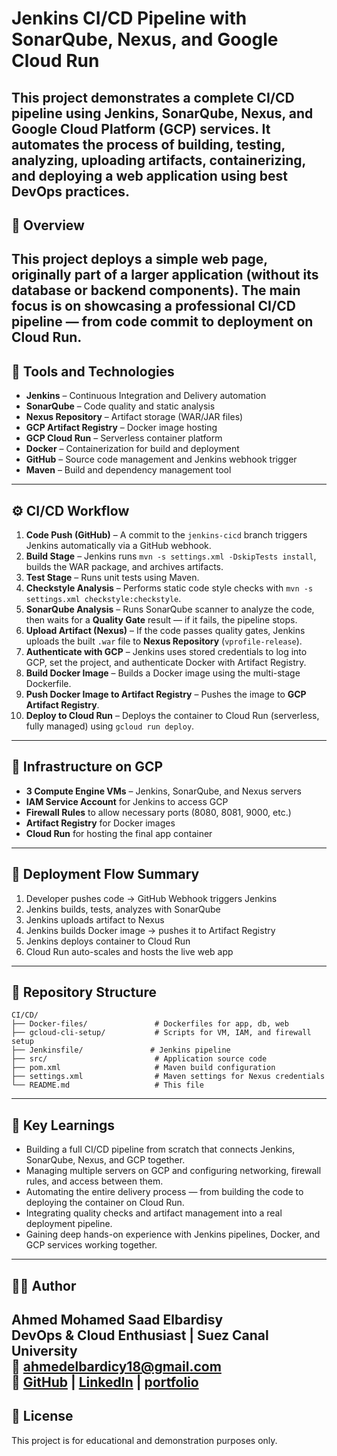 # Jenkins CI/CD Pipeline with SonarQube, Nexus, and Google Cloud Run
This project demonstrates a **complete CI/CD pipeline** using **Jenkins**, **SonarQube**, **Nexus**, and **Google Cloud Platform (GCP)** services. It automates the process of building, testing, analyzing, uploading artifacts, containerizing, and deploying a web application using best DevOps practices.
---
## 🚀 Overview
This project deploys a **simple web page**, originally part of a larger application (without its database or backend components). The main focus is on **showcasing a professional CI/CD pipeline** — from code commit to deployment on Cloud Run.
---
## 🧰 Tools and Technologies
- **Jenkins** – Continuous Integration and Delivery automation  
- **SonarQube** – Code quality and static analysis  
- **Nexus Repository** – Artifact storage (WAR/JAR files)  
- **GCP Artifact Registry** – Docker image hosting  
- **GCP Cloud Run** – Serverless container platform  
- **Docker** – Containerization for build and deployment  
- **GitHub** – Source code management and Jenkins webhook trigger  
- **Maven** – Build and dependency management tool  
---
## ⚙️ CI/CD Workflow
1. **Code Push (GitHub)** – A commit to the `jenkins-cicd` branch triggers Jenkins automatically via a GitHub webhook.  
2. **Build Stage** – Jenkins runs `mvn -s settings.xml -DskipTests install`, builds the WAR package, and archives artifacts.  
3. **Test Stage** – Runs unit tests using Maven.  
4. **Checkstyle Analysis** – Performs static code style checks with `mvn -s settings.xml checkstyle:checkstyle`.  
5. **SonarQube Analysis** – Runs SonarQube scanner to analyze the code, then waits for a **Quality Gate** result — if it fails, the pipeline stops.  
6. **Upload Artifact (Nexus)** – If the code passes quality gates, Jenkins uploads the built `.war` file to **Nexus Repository** (`vprofile-release`).  
7. **Authenticate with GCP** – Jenkins uses stored credentials to log into GCP, set the project, and authenticate Docker with Artifact Registry.  
8. **Build Docker Image** – Builds a Docker image using the multi-stage Dockerfile.  
9. **Push Docker Image to Artifact Registry** – Pushes the image to **GCP Artifact Registry**.  
10. **Deploy to Cloud Run** – Deploys the container to Cloud Run (serverless, fully managed) using `gcloud run deploy`.  
---
## 🧩 Infrastructure on GCP
- **3 Compute Engine VMs** – Jenkins, SonarQube, and Nexus servers  
- **IAM Service Account** for Jenkins to access GCP  
- **Firewall Rules** to allow necessary ports (8080, 8081, 9000, etc.)  
- **Artifact Registry** for Docker images  
- **Cloud Run** for hosting the final app container  
---
## 🐳 Deployment Flow Summary
1. Developer pushes code → GitHub Webhook triggers Jenkins  
2. Jenkins builds, tests, analyzes with SonarQube  
3. Jenkins uploads artifact to Nexus  
4. Jenkins builds Docker image → pushes it to Artifact Registry  
5. Jenkins deploys container to Cloud Run  
6. Cloud Run auto-scales and hosts the live web app  
---
## 📂 Repository Structure
```
CI/CD/
├── Docker-files/               # Dockerfiles for app, db, web
├── gcloud-cli-setup/           # Scripts for VM, IAM, and firewall setup
├── Jenkinsfile/               # Jenkins pipeline
├── src/                        # Application source code
├── pom.xml                     # Maven build configuration
├── settings.xml                # Maven settings for Nexus credentials
└── README.md                   # This file
```
---
## 🧠 Key Learnings
- Building a full CI/CD pipeline from scratch that connects Jenkins, SonarQube, Nexus, and GCP together.  
- Managing multiple servers on GCP and configuring networking, firewall rules, and access between them.  
- Automating the entire delivery process — from building the code to deploying the container on Cloud Run.  
- Integrating quality checks and artifact management into a real deployment pipeline.  
- Gaining deep hands-on experience with Jenkins pipelines, Docker, and GCP services working together. 
---
## 👨‍💻 Author
**Ahmed Mohamed Saad Elbardisy**  
DevOps & Cloud Enthusiast | Suez Canal University  
📧 ahmedelbardicy18@gmail.com  
🔗 [GitHub](https://github.com/BARDICY23) | [LinkedIn](https://www.linkedin.com/in/ahmed-elbardisy/)  | [portfolio](https://portfolio.dark-lord.xyz)
---
## 🏁 License
This project is for educational and demonstration purposes only.
